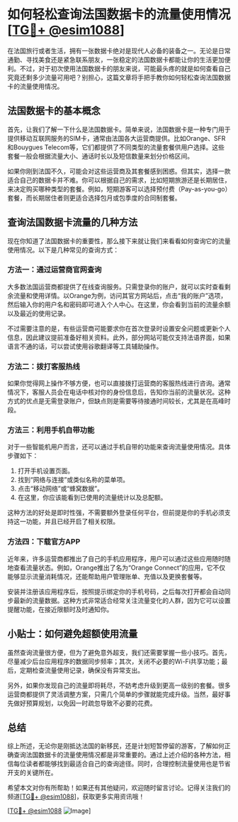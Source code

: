 # 如何轻松查询法国数据卡的流量使用情况 [[TG💪+ @esim1088](https://t.me/s/esim1088)]

在法国旅行或者生活，拥有一张数据卡绝对是现代人必备的装备之一。无论是日常通勤、寻找美食还是紧急联系朋友，一张稳定的法国数据卡都能让你的生活更加便利。不过，对于初次使用法国数据卡的朋友来说，可能最头疼的就是如何查看自己究竟还剩多少流量可用吧？别担心，这篇文章将手把手教你如何轻松查询法国数据卡的流量使用情况。

## 法国数据卡的基本概念

首先，让我们了解一下什么是法国数据卡。简单来说，法国数据卡是一种专门用于提供移动互联网服务的SIM卡，通常由法国各大运营商提供。比如Orange、SFR和Bouygues Telecom等，它们都提供了不同类型的流量套餐供用户选择。这些套餐一般会根据流量大小、通话时长以及短信数量来划分价格区间。

如果你刚到法国不久，可能会对这些运营商及其套餐感到困惑。但其实，选择一款适合自己的数据卡并不难。你可以根据自己的需求，比如短期旅游还是长期居住，来决定购买哪种类型的套餐。例如，短期游客可以选择预付费（Pay-as-you-go）套餐，而长期居住者则更适合选择包月或包季度的合同制套餐。

## 查询法国数据卡流量的几种方法

现在你知道了法国数据卡的重要性，那么接下来就让我们来看看如何查询它的流量使用情况。以下是几种常见的查询方式：

### 方法一：通过运营商官网查询

大多数法国运营商都提供了在线查询服务。只需登录你的账户，就可以实时查看剩余流量和使用详情。以Orange为例，访问其官方网站后，点击“我的账户”选项，然后输入你的用户名和密码即可进入个人中心。在这里，你会看到当前的流量余额以及最近的使用记录。

不过需要注意的是，有些运营商可能要求你在首次登录时设置安全问题或更新个人信息，因此建议提前准备好相关资料。此外，部分网站可能仅支持法语界面，如果语言不通的话，可以尝试使用谷歌翻译等工具辅助操作。

### 方法二：拨打客服热线

如果你觉得网上操作不够方便，也可以直接拨打运营商的客服热线进行咨询。通常情况下，客服人员会在电话中核对你的身份信息后，告知你当前的流量状况。这种方式的优点是无需登录账户，但缺点则是需要等待接通时间较长，尤其是在高峰时段。

### 方法三：利用手机自带功能

对于一些智能机用户而言，还可以通过手机自带的功能来查询流量使用情况。具体步骤如下：

1. 打开手机设置页面。
2. 找到“网络与连接”或类似名称的菜单项。
3. 点击“移动网络”或“蜂窝数据”。
4. 在这里，你应该能看到已使用的流量统计以及总配额。

这种方法的好处是即时性强，不需要额外登录任何平台，但前提是你的手机必须支持这一功能，并且已经开启了相关权限。

### 方法四：下载官方APP

近年来，许多运营商都推出了自己的手机应用程序，用户可以通过这些应用随时随地查看流量状态。例如，Orange推出了名为“Orange Connect”的应用，它不仅能够显示流量消耗情况，还能帮助用户管理账单、充值以及更换套餐等。

安装并注册该应用程序后，按照提示绑定你的手机号码，之后每次打开都会自动同步最新的流量数据。这种方式非常适合经常关注流量变化的人群，因为它可以设置提醒功能，在接近限额时及时通知你。

## 小贴士：如何避免超额使用流量

虽然查询流量很方便，但为了避免意外超支，我们还需要掌握一些小技巧。首先，尽量减少后台应用程序的数据同步频率；其次，关闭不必要的Wi-Fi共享功能；最后，定期检查流量使用记录，确保没有异常支出。

另外，如果你发现自己的流量即将耗尽，不妨考虑升级到更高一级别的套餐。很多运营商都提供了灵活调整方案，只需几个简单的步骤就能完成升级。当然，最好事先做好预算规划，以免因一时疏忽导致不必要的花费。

## 总结

综上所述，无论你是刚抵达法国的新移民，还是计划短暂停留的游客，了解如何正确查询法国数据卡的流量使用情况都是非常重要的。通过上述介绍的各种方法，相信每位读者都能够找到最适合自己的查询途径。同时，合理控制流量使用也是节省开支的关键所在。

希望本文对你有所帮助！如果还有其他疑问，欢迎随时留言讨论。记得关注我们的频道[[TG💪+ @esim1088](https://t.me/s/esim1088)]，获取更多实用资讯哦！

[[TG💪+ @esim1088](https://t.me/s/esim1088) ![Image](https://i.postimg.cc/4NQfJmqS/Snipaste-2025-05-13-00-14-12.png)]